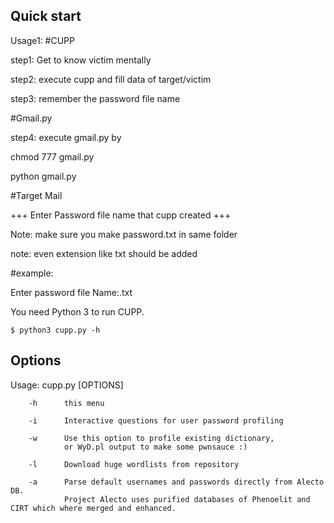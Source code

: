 Quick start
-----------
Usage1:
#CUPP

step1: Get to know victim mentally 

step2: execute cupp and fill data of target/victim

step3: remember the password file name 

#Gmail.py

step4: execute gmail.py by 

chmod 777 gmail.py

python gmail.py


#Target Mail

+++ Enter Password file name that cupp created +++

Note: make sure you make password.txt in same folder 

note: even extension like txt should be added 

#example:

Enter password file Name:<name>.txt




You need Python 3 to run CUPP.



    $ python3 cupp.py -h

## Options

  Usage: cupp.py [OPTIONS]

        -h      this menu

        -i      Interactive questions for user password profiling

        -w      Use this option to profile existing dictionary,
                or WyD.pl output to make some pwnsauce :)

        -l      Download huge wordlists from repository

        -a      Parse default usernames and passwords directly from Alecto DB.
                Project Alecto uses purified databases of Phenoelit and CIRT which where merged and enhanced.


